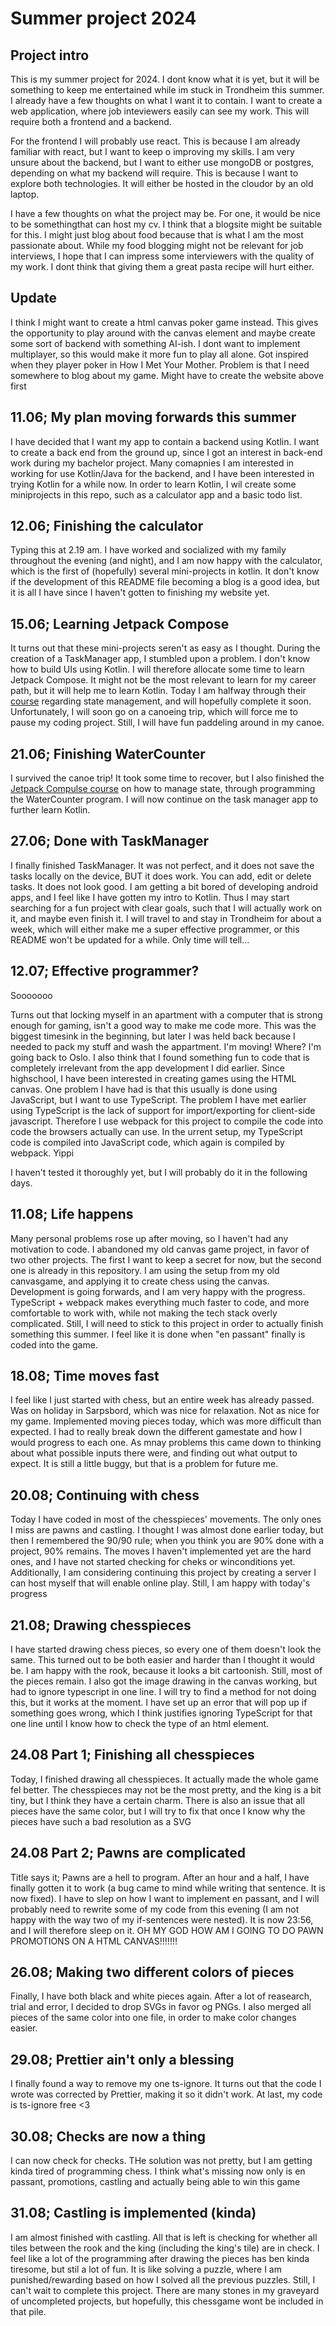 # Summer project 2024

## Project intro

This is my summer project for 2024. I dont know what it is yet, but it will be something to keep me entertained while im stuck in Trondheim this summer. I already have a few thoughts on what I want it to contain. I want to create a web application, where job inteviewers easily can see my work. This will require both a frontend and a backend.

For the frontend I will probably use react. This is because I am already familiar with react, but I want to keep o improving my skills. I am very unsure about the backend, but I want to either use mongoDB or postgres, depending on what my backend will require. This is because I want to explore both technologies. It will either be hosted in the cloudor by an old laptop.

I have a few thoughts on what the project may be. For one, it would be nice to be somethingthat can host my cv. I think that a blogsite might be suitable for this. I might just blog about food because that is what I am the most passionate about. While my food blogging might not be relevant for job interviews, I hope that I can impress some interviewers with the quality of my work. I dont think that giving them a great pasta recipe will hurt either.

## Update

I think I might want to create a html canvas poker game instead. This gives the opportunity to play around with the canvas element and maybe create some sort of backend with something AI-ish. I dont want to implement multiplayer, so this would make it more fun to play all alone. Got inspired when they player poker in How I Met Your Mother. Problem is that I need somewhere to blog about my game. Might have to create the website above first

## 11.06; My plan moving forwards this summer

I have decided that I want my app to contain a backend using Kotlin.
I want to create a back end from the ground up, since I got an interest in back-end work during my bachelor project. Many comapnies I am interested in working for use Kotlin/Java for the backend, and I have been interested in trying Kotlin for a while now. In order to learn Kotlin, I wil create some miniprojects in this repo, such as a calculator app and a basic todo list.

## 12.06; Finishing the calculator

Typing this at 2.19 am. I have worked and socialized with my family throughout the evening (and night), and I am now happy with the calculator, which is the first of (hopefully) several mini-projects in kotlin. It don't know if the development of this README file becoming a blog is a good idea, but it is all I have since I haven't gotten to finishing my website yet.

## 15.06; Learning Jetpack Compose

It turns out that these mini-projects seren't as easy as I thought. During the creation of a TaskManager app, I stumbled upon a problem. I don't know how to build UIs using Kotlin. I will therefore allocate some time to learn Jetpack Compose. It might not be the most relevant to learn for my career path, but it will help me to learn Kotlin. Today I am halfway through their [course](https://developer.android.com/codelabs/jetpack-compose-state#0) regarding state management, and will hopefully complete it soon. Unfortunately, I will soon go on a canoeing trip, which will force me to pause my coding project. Still, I will have fun paddeling around in my canoe.

## 21.06; Finishing WaterCounter

I survived the canoe trip! It took some time to recover, but I also finished the [Jetpack Compulse course](https://developer.android.com/codelabs/jetpack-compose-state#0) on how to manage state, through programming the WaterCounter program. I will now continue on the task manager app to further learn Kotlin.

## 27.06; Done with TaskManager

I finally finished TaskManager. It was not perfect, and it does not save the tasks locally on the device, BUT it does work. You can add, edit or delete tasks. It does not look good. I am getting a bit bored of developing android apps, and I feel like I have gotten my intro to Kotlin. Thus I may start searching for a fun project with clear goals, such that I will actually work on it, and maybe even finish it. I will travel to and stay in Trondheim for about a week, which will either make me a super effective programmer, or this README won't be updated for a while. Only time will tell...

## 12.07; Effective programmer?

Sooooooo

Turns out that locking myself in an apartment with a computer that is strong enough for gaming, isn't a good way to make me code more. This was the biggest timesink in the beginning, but later I was held back because I needed to pack my stuff and wash the appartment. I'm moving! Where? I'm going back to Oslo. I also think that I found something fun to code that is completely irrelevant from the app development I did earlier. Since highschool, I have been interested in creating games using the HTML canvas. One problem I have had is that this usually is done using JavaScript, but I want to use TypeScript. The problem I have met earlier using TypeScript is the lack of support for import/exporting for client-side javascript. Therefore I use webpack for this project to compile the code into code the browsers actually can use. In the urrent setup, my TypeScript code is compiled into JavaScript code, which again is compiled by webpack. Yippi

I haven't tested it thoroughly yet, but I will probably do it in the following days.

## 11.08; Life happens

Many personal problems rose up after moving, so I haven't had any motivation to code. I abandoned my old canvas game project, in favor of two other projects. The first I want to keep a secret for now, but the second one is already in this repository. I am using the setup from my old canvasgame, and applying it to create chess using the canvas. Development is going forwards, and I am very happy with the progress. TypeScript + webpack makes everything much faster to code, and more comfortable to work with, while not making the tech stack overly complicated. Still, I will need to stick to this project in order to actually finish something this summer. I feel like it is done when "en passant" finally is coded into the game.

## 18.08; Time moves fast

I feel like I just started with chess, but an entire week has already passed. Was on holiday in Sarpsbord, which was nice for relaxation. Not as nice for my game. Implemented moving pieces today, which was more difficult than expected. I had to really break down the different gamestate and how I would progress to each one. As mnay problems this came down to thinking about what possible inputs there were, and finding out what output to expect. It is still a little buggy, but that is a problem for future me.

## 20.08; Continuing with chess

Today I have coded in most of the chesspieces' movements. The only ones I miss are pawns and castling. I thought I was almost done earlier today, but then I remembered the 90/90 rule; when you think you are 90% done with a project, 90% remains. The moves I haven't implemented yet are the hard ones, and I have not started checking for cheks or winconditions yet. Additionally, I am considering continuing this project by creating a server I can host myself that will enable online play. Still, I am happy with today's progress

## 21.08; Drawing chesspieces

I have started drawing chess pieces, so every one of them doesn't look the same. This turned out to be both easier and harder than I thought it would be. I am happy with the rook, because it looks a bit cartoonish. Still, most of the pieces remain. I also got the image drawing in the canvas working, but had to ignore typescript in one line. I will try to find a method for not doing this, but it works at the moment. I have set up an error that will pop up if something goes wrong, which I think justifies ignoring TypeScript for that one line until I know how to check the type of an html element.

## 24.08 Part 1; Finishing all chesspieces

Today, I finished drawing all chesspieces. It actually made the whole game fel better. The chesspieces may not be the most pretty, and the king is a bit tiny, but I think they have a certain charm. There is also an issue that all pieces have the same color, but I will try to fix that once I know why the pieces have such a bad resolution as a SVG

## 24.08 Part 2; Pawns are complicated

Title says it; Pawns are a hell to program. After an hour and a half, I have finally gotten it to work (a bug came to mind while writing that sentence. It is now fixed). I have to slep on how I want to implement en passant, and I will probably need to rewrite some of my code from this evening (I am not happy with the way two of my if-sentences were nested). It is now 23:56, and I will therefore sleep on it. OH MY GOD HOW AM I GOING TO DO PAWN PROMOTIONS ON A HTML CANVAS!!!!!!!

## 26.08; Making two different colors of pieces

Finally, I have both black and white pieces again. After a lot of reasearch, trial and error, I decided to drop SVGs in favor og PNGs. I also merged all pieces of the same color into one file, in order to make color changes easier.

## 29.08; Prettier ain't only a blessing

I finally found a way to remove my one ts-ignore. It turns out that the code I wrote was corrected by Prettier, making it so it didn't work. At last, my code is ts-ignore free <3

## 30.08; Checks are now a thing

I can now check for checks. THe solution was not pretty, but I am getting kinda tired of programming chess. I think what's missing now only is en passant, promotions, castling and actually being able to win this game

## 31.08; Castling is implemented (kinda)

I am almost finished with castling. All that is left is checking for whether all tiles between the rook and the king (including the king's tile) are in check. I feel like a lot of the programming after drawing the pieces has ben kinda tiresome, but stil a lot of fun. It is like solving a puzzle, where I am punished/rewarding based on how I solved all the previous puzzles. Still, I can't wait to complete this project. There are many stones in my graveyard of uncompleted projects, but hopefully, this chessgame wont be included in that pile.
